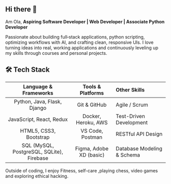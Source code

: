 ## Hi there 👋
Am Ola, **Aspiring Software Developer | Web Developer | Associate Python Developer**

Passionate about building full‑stack applications, python scripting, optimizing workflows with AI, and crafting clean, responsive UIs.
I love turning ideas into real, working applications and continuously leveling up my skills through courses and personal projects.

## 🛠️ Tech Stack

| **Language & Frameworks** | **Tools & Platforms**    | **Other Skills**            |
| :-----------------------: | :----------------------: | :-------------------------- |
| Python, Java, Flask, Django     | Git & GitHub             | Agile / Scrum               |
| JavaScript, React, Redux  | Docker, Heroku, AWS      | Test-Driven Development     |
| HTML5, CSS3, Bootstrap    | VS Code, Postman         | RESTful API Design          |
| SQL (MySQL, PostgreSQL, SQLite), Firebase   | Figma, Adobe XD (basic)  | Database Modeling & Schema  |

Outside of coding, I enjoy Fitness, self-care ,playing chess, video games and exploring ethical hacking. 
<!--

-->
